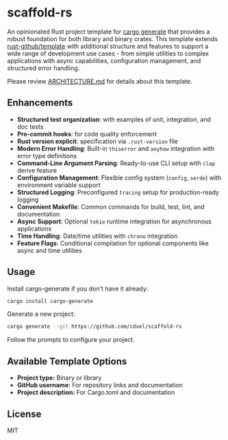 # scaffold-rs

An opinionated Rust project template for [cargo generate](https://github.com/cargo-generate/cargo-generate) that provides a robust foundation for both library and binary crates. This template extends [rust-github/template](https://github.com/rust-github/template) with additional structure and features to support a wide range of development use cases - from simple utilities to complex applications with async capabilities, configuration management, and structured error handling.

Please review [ARCHITECTURE.md](ARCHITECTURE.md) for details about this template.

## Enhancements

- **Structured test organization**: with examples of unit, integration, and doc tests
- **Pre-commit hooks**: for code quality enforcement
- **Rust version explicit**: specification via `.rust-version` file
- **Modern Error Handling**: Built-in `thiserror` and `anyhow` integration with error type definitions
- **Command-Line Argument Parsing**: Ready-to-use CLI setup with `clap` derive feature
- **Configuration Management**: Flexible config system (`config`, `serde`) with environment variable support
- **Structured Logging**: Preconfigured `tracing` setup for production-ready logging
- **Convenient Makefile**: Common commands for build, test, lint, and documentation
- **Async Support**: Optional `tokio` runtime integration for asynchronous applications
- **Time Handling**: Date/time utilities with `chrono` integration
- **Feature Flags**: Conditional compilation for optional components like async and time utilities

## Usage

Install cargo-generate if you don't have it already:

```bash
cargo install cargo-generate
```

Generate a new project:

```bash
cargo generate --git https://github.com/cdvel/scaffold-rs
```

Follow the prompts to configure your project.

## Available Template Options

- **Project type:** Binary or library
- **GitHub username:** For repository links and documentation
- **Project description:** For Cargo.toml and documentation

## License

MIT
